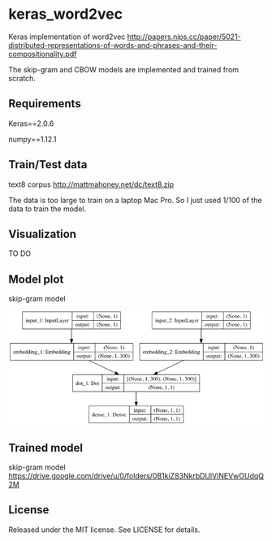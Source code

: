 # keras_word2vec
Keras implementation of word2vec http://papers.nips.cc/paper/5021-distributed-representations-of-words-and-phrases-and-their-compositionality.pdf

The skip-gram and CBOW models are implemented and trained from scratch.

## Requirements
Keras==2.0.6

numpy==1.12.1

## Train/Test data
text8 corpus http://mattmahoney.net/dc/text8.zip

The data is too large to train on a laptop Mac Pro. So I just used 1/100 of the data to train the model.

## Visualization
TO DO

## Model plot
skip-gram model
<p>
  <img src="https://github.com/shuuchen/keras_word2vec/blob/master/sg.png" />
</p>

## Trained model
skip-gram model https://drive.google.com/drive/u/0/folders/0B1kiZ83NkrbDUlViNEVwOUdqQ2M

## License
Released under the MIT license. See LICENSE for details.
